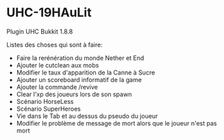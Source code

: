 # UHC-19HAuLit
Plugin UHC Bukkit 1.8.8

Listes des choses qui sont à faire:
- Faire la rerénération du monde Nether et End
- Ajouter le cutclean aux mobs
- Modifier le taux d'apparition de la Canne à Sucre
- Ajouter un scoreboard informatif de la game
- Ajouter la commande /revive
- Clear l'xp des joueurs lors de son spawn
- Scénario HorseLess
- Scénario SuperHeroes
- Vie dans le Tab et au dessus du pseudo du joueur
- Modifier le problème de message de mort alors que le joueur n'est pas mort
